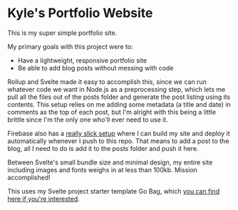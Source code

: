 # Kyle's Portfolio Website

This is my super simple portfolio site.

My primary goals with this project were to:

- Have a lightweight, responsive portfolio site
- Be able to add blog posts without messing with code

Rollup and Svelte made it easy to accomplish this, since we can run whatever code we want in Node.js as a preprocessing step, which lets me pull all the files out of the posts folder and generate the post listing using its contents. This setup relies on me adding some metadata (a title and date) in comments as the top of each post, but I'm alright with this being a little brittle since I'm the only one who'll ever need to use it.

Firebase also has a [really slick setup](https://firebase.google.com/docs/hosting/github-integration) where I can build my site and deploy it automatically whenever I push to this repo. That means to add a post to the blog, all I need to do is add it to the posts folder and push it here.

Between Svelte's small bundle size and minimal design, my entire site including images and fonts weighs in at less than 100kb. Mission accomplished!

This uses my Svelte project starter template Go Bag, which [you can find here if you're interested](https://github.com/kowsen/go-bag).
